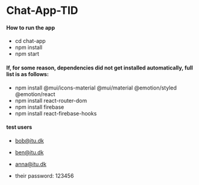 # Chat-App-TID

#### How to run the app
- cd chat-app
- npm install
- npm start

#### If, for some reason, dependencies did not get installed automatically, full list is as follows: 
- npm install @mui/icons-material @mui/material @emotion/styled @emotion/react
- npm install react-router-dom
- npm install firebase
- npm install react-firebase-hooks

#### test users
- bob@itu.dk
- ben@itu.dk
- anna@itu.dk

- their password: 123456